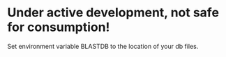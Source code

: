 Under active development, not safe for consumption!
===================================================
Set environment variable BLASTDB to the location of your db files.
